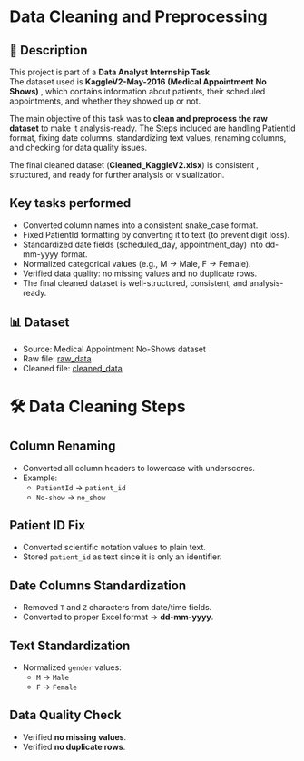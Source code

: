 # Data Cleaning and Preprocessing

## 📌 Description  

This project is part of a **Data Analyst Internship Task**.  
The dataset used is **KaggleV2-May-2016 (Medical Appointment No Shows)**  , which contains information about patients, their scheduled appointments, and whether they showed up or not.  

The main objective of this task was to **clean and preprocess the raw dataset** to make it analysis-ready. The Steps included are handling PatientId format, fixing date columns, standardizing text values, renaming columns, and checking for data quality issues.  

The final cleaned dataset (**Cleaned_KaggleV2.xlsx**)  is consistent , structured, and ready for further analysis or visualization.

## Key tasks performed

- Converted column names into a consistent snake_case format.
- Fixed PatientId formatting by converting it to text (to prevent digit loss).
- Standardized date fields (scheduled_day, appointment_day) into dd-mm-yyyy format.
- Normalized categorical values (e.g., M → Male, F → Female).
- Verified data quality: no missing values and no duplicate rows.
- The final cleaned dataset is well-structured, consistent, and analysis-ready.

## 📊 Dataset

- Source: Medical Appointment No-Shows dataset
- Raw file: <a href="https://github.com/sabaribala2004-dataanalyst/Data-Cleaning-and-Preprocessing/blob/main/KaggleV2-May-2016.csv">raw_data</a>
- Cleaned file: <a href="https://github.com/sabaribala2004-dataanalyst/Data-Cleaning-and-Preprocessing/blob/main/Cleaned_KaggleV2.xlsx">cleaned_data</a>

# 🛠️ Data Cleaning Steps

## Column Renaming
- Converted all column headers to lowercase with underscores.  
- Example:  
  - `PatientId` → `patient_id`  
  - `No-show` → `no_show`

## Patient ID Fix
- Converted scientific notation values to plain text.  
- Stored `patient_id` as text since it is only an identifier.

## Date Columns Standardization
- Removed `T` and `Z` characters from date/time fields.  
- Converted to proper Excel format → **dd-mm-yyyy**.

## Text Standardization
- Normalized `gender` values:  
  - `M` → `Male`  
  - `F` → `Female`

## Data Quality Check
- Verified **no missing values**.  
- Verified **no duplicate rows**.
